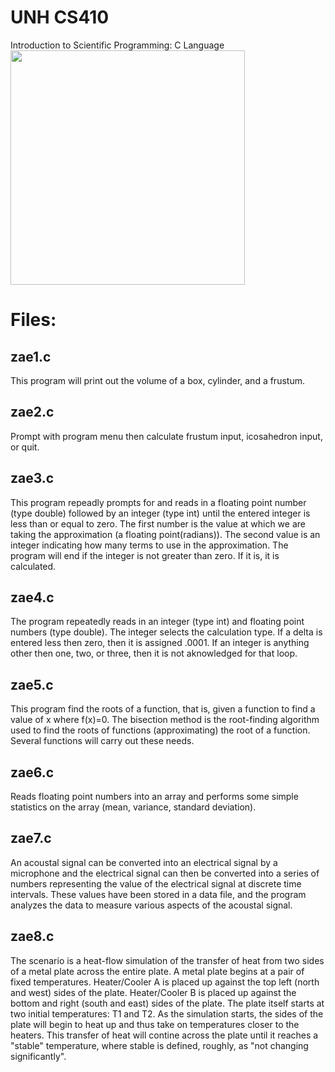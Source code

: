 # UNH CS410
Introduction to Scientific Programming: C Language
<br />
<img src="https://media.giphy.com/media/x2A1phuamghcQ/giphy.gif" width="375px">
<br />
<h1>Files:</h1>
<h2> zae1.c </h2>
This program will print out the volume of a box, cylinder, and a frustum.
<h2> zae2.c </h2>
Prompt with program menu then calculate frustum input, icosahedron input, or quit. 
<h2> zae3.c </h2>
This program repeadly prompts for and reads in a floating point number (type double) followed by an integer (type int) until the entered integer is less than or equal to zero.  The first number is the value at which we are taking the approximation (a floating point(radians)).  The second value is an integer indicating how many terms to use in the approximation.  The program will end if the integer is not greater than zero.  If it is, it is calculated. 
<h2> zae4.c </h2>
The program repeatedly reads in an integer (type int) and floating point numbers (type double).  The integer selects the calculation type.  If a delta is entered less then zero, then it is assigned .0001.  If an integer is anything other then one, two, or three, then it is not aknowledged for that loop.     
<h2> zae5.c </h2>
This program find the roots of a function, that is, given a function to find a value of x where f(x)=0.  The bisection method is the root-finding algorithm used to find the roots of functions (approximating) the root of a function.  Several functions will carry out these needs.  
<h2> zae6.c </h2>
Reads floating point numbers into an array and performs some simple statistics on the array (mean, variance, standard deviation).  
<h2> zae7.c </h2>
An acoustal signal can be converted into an electrical signal by a microphone and the electrical signal can then be converted into a series of numbers representing the value of the electrical signal at discrete time intervals.  These values have been stored in a data file, and the program analyzes the data to measure various aspects of the acoustal signal.
<h2> zae8.c </h2>
The scenario is a heat-flow simulation of the transfer of heat from two sides of a metal plate across the entire plate.  A metal plate begins at a pair of fixed temperatures.  Heater/Cooler A is placed up against the top left (north and west) sides of the plate.  Heater/Cooler B is placed up against the bottom and right (south and east) sides of the plate.  The plate itself starts at two initial temperatures: T1 and T2.  As the simulation starts, the sides of the plate will begin to heat up and thus take on temperatures closer to the heaters.  This transfer of heat will contine across the plate until it reaches a "stable" temperature, where stable is defined, roughly, as "not changing significantly".
